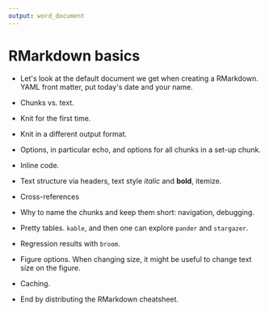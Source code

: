 ```yaml
---
output: word_document
---
```

RMarkdown basics
================

* Let's look at the default document we get when creating a RMarkdown. YAML front matter, put today's date and your name.

* Chunks vs. text.

* Knit for the first time.

* Knit in a different output format.

* Options, in particular echo, and options for all chunks in a set-up chunk.

* Inline code. 

* Text structure via headers, text style *italic* and **bold**, itemize.

* Cross-references

* Why to name the chunks and keep them short: navigation, debugging.

* Pretty tables. `kable`, and then one can explore `pander` and `stargazer`.

* Regression results with `broom`.

* Figure options. When changing size, it might be useful to change text size on the figure.

* Caching.

* End by distributing the RMarkdown cheatsheet.

